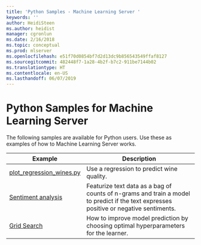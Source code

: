 ```yaml
---
title: 'Python Samples - Machine Learning Server '
keywords: ''
author: HeidiSteen
ms.author: heidist
manager: cgronlun
ms.date: 2/16/2018
ms.topic: conceptual
ms.prod: mlserver
ms.openlocfilehash: e51f70d0854bf7d2d13dc9b856543549ffaf8127
ms.sourcegitcommit: 482448f7-1a28-4b2f-b7c2-911be7144b02
ms.translationtype: HT
ms.contentlocale: en-US
ms.lasthandoff: 06/07/2019
---
```

# <a name="python-samples-for-machine-learning-server"></a>Python Samples for Machine Learning Server

The following samples are available for Python users. Use these as examples of how to Machine Learning Server works.

|Example|Description                                                     |
|--------------|---------------------------------------------------------|
|[plot_regression_wines.py](https://github.com/Microsoft/ML-Server-Python-Samples/blob/master/microsoftml/101/plot_regression_wines.py)|Use a regression to predict wine quality.  |
|[Sentiment analysis](https://github.com/Microsoft/ML-Server-Python-Samples/blob/master/microsoftml/202/plot_sentiment_analysis.py)|Featurize text data as a bag of counts of n-grams and train a model to predict if the text expresses positive or negative sentiments.    |
|[Grid Search](https://github.com/Microsoft/ML-Server-Python-Samples/blob/master/microsoftml/202/plot_grid_search.py)|How to improve model prediction by choosing optimal hyperparameters for the learner. |